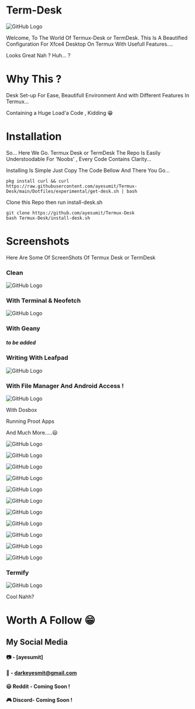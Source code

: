 
# Term-Desk

![GitHub Logo](/Screens/1.jpg)

Welcome,
To The World Of Termux-Desk or TermDesk.
This Is A Beautified Configuration For Xfce4 Desktop On Termux With Usefull Features....

Looks Great Nah ?
Huh... ?

# Why This ?
Desk Set-up For Ease, Beautifull Environment And with Different Features In Termux...

Containing a Huge Load'a Code , Kidding 😁

# Installation

So...
Here We Go.
Termux Desk or TermDesk
The Repo Is Easily Understoodable  For 'Noobs' , Every Code Contains Clarity...
 
Installing Is Simple
Just Copy The Code Bellow And There You Go...

    pkg install curl && curl https://raw.githubusercontent.com/ayesumit/Termux-Desk/main/Dotfiles/experimental/get-desk.sh | bash

Clone this Repo then run install-desk.sh

    git clone https://github.com/ayesumit/Termux-Desk
    bash Termux-Desk/install-desk.sh

# Screenshots

Here Are Some Of ScreenShots Of Termux Desk or TermDesk

### Clean

![GitHub Logo](/Screens/15.jpg)

### With Terminal & Neofetch

![GitHub Logo](/Screens/14.jpg)

### With Geany
##### to be added

### Writing With Leafpad

![GitHub Logo](/Screens/9.jpg)

### With File Manager And Android Access !

![GitHub Logo](/Screens/13.jpg)

With Dosbox

Running Proot Apps

And Much More.....😃

![GitHub Logo](/Screens/10.jpg)

![GitHub Logo](/Screens/11.jpg)

![GitHub Logo](/Screens/14.jpg)

![GitHub Logo](/Screens/2.jpg)

![GitHub Logo](/Screens/3.jpg)

![GitHub Logo](/Screens/4.jpg)

![GitHub Logo](/Screens/5.jpg)

![GitHub Logo](/Screens/6.jpg)

![GitHub Logo](/Screens/7.jpg)

![GitHub Logo](/Screens/12.jpg)

![GitHub Logo](/Screens/8.jpg)

### Termify

![GitHub Logo](/Screens/16.jpg)

Cool Nahh?

# Worth A Follow 😁


## My Social Media

#### 📷 - [ayesumit]

#### 📧 - darkeyesmit@gmail.com

#### 😃 Reddit - Coming Soon !

#### 🎮 Discord- Coming Soon !
